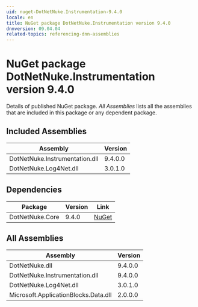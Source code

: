 ```yaml
---
uid: nuget-DotNetNuke.Instrumentation-9.4.0
locale: en
title: NuGet package DotNetNuke.Instrumentation version 9.4.0
dnnversion: 09.04.04
related-topics: referencing-dnn-assemblies
---
```


# NuGet package DotNetNuke.Instrumentation version 9.4.0
Details of published NuGet package.
*All Assemblies* lists all the assemblies that are included in this package or any dependent package.

## Included Assemblies

|Assembly|Version|
|---|---|
|DotNetNuke.Instrumentation.dll|9.4.0.0|
|DotNetNuke.Log4Net.dll|3.0.1.0|

## Dependencies

|Package|Version|Link|
|---|---|---|
|DotNetNuke.Core|9.4.0|[NuGet](https://www.nuget.org/packages/DotNetNuke.Core/9.4.0)|

## All Assemblies

|Assembly|Version|
|---|---|
|DotNetNuke.dll|9.4.0.0|
|DotNetNuke.Instrumentation.dll|9.4.0.0|
|DotNetNuke.Log4Net.dll|3.0.1.0|
|Microsoft.ApplicationBlocks.Data.dll|2.0.0.0|

